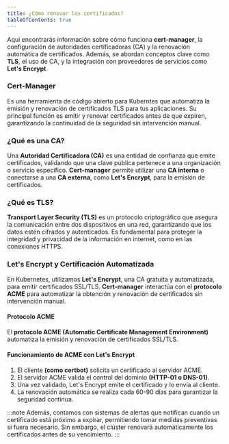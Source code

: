 ```yaml
---
title: ¿Cómo renovar los certificados?
tableOfContents: true
---
```


Aquí encontrarás información sobre cómo funciona **cert-manager**, la configuración de autoridades certificadoras (CA) y la renovación automática de certificados. Además, se abordan conceptos clave como **TLS**, el uso de CA, y la integración con proveedores de servicios como **Let's Encrypt**.

### Cert-Manager
Es una herramienta de código abierto para Kuberntes que automatiza la emisión y renovación de certificados TLS para tus aplicaciones. Su principal función es emitir y renovar certificados antes de que expiren, garantizando la continuidad de la seguridad sin intervención manual.

### ¿Qué es una CA?
Una **Autoridad Certificadora (CA)** es una entidad de confianza que emite certificados, validando que una clave pública pertenece a una organización o servicio específico. **Cert-manager** permite utilizar una **CA interna** o conectarse a una **CA externa**, como **Let's Encrypt**, para la emisión de certificados.

### ¿Qué es TLS?
**Transport Layer Security (TLS)** es un protocolo criptográfico que asegura la comunicación entre dos dispositivos en una red, garantizando que los datos estén cifrados y autenticados. Es fundamental para proteger la integridad y privacidad de la información en internet, como en las conexiones HTTPS.

### Let's Encrypt y Certificación Automatizada
En Kubernetes, utilizamos **Let's Encrypt**, una CA gratuita y automatizada, para emitir certificados SSL/TLS. **Cert-manager** interactúa con el **protocolo ACME** para automatizar la obtención y renovación de certificados sin intervención manual.

#### Protocolo ACME
El **protocolo ACME (Automatic Certificate Management Environment)** automatiza la emisión y renovación de certificados SSL/TLS.

#### Funcionamiento de ACME con Let's Encrypt

1. El cliente **(como certbot)** solicita un certificado al servidor ACME.
2. El servidor ACME valida el control del dominio **(HTTP-01 o DNS-01)**.
3. Una vez validado, Let's Encrypt emite el certificado y lo envía al cliente.
4. La renovación automática se realiza cada 60-90 días para garantizar la seguridad continua.

:::note
Además, contamos con sistemas de alertas que notifican cuando un certificado está próximo a expirar, permitiendo tomar medidas preventivas si fuera necesario. Sin embargo, el clúster renovará automáticamente los certificados antes de su vencimiento.
:::